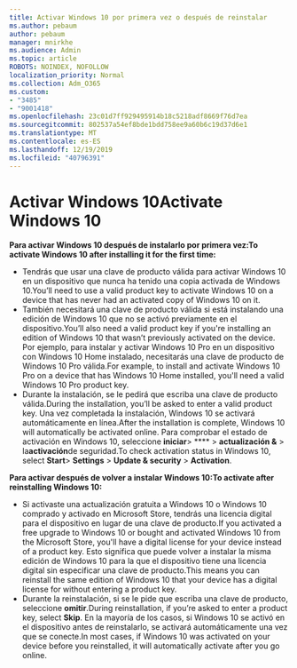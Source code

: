 ```yaml
---
title: Activar Windows 10 por primera vez o después de reinstalar
ms.author: pebaum
author: pebaum
manager: mnirkhe
ms.audience: Admin
ms.topic: article
ROBOTS: NOINDEX, NOFOLLOW
localization_priority: Normal
ms.collection: Adm_O365
ms.custom:
- "3485"
- "9001418"
ms.openlocfilehash: 23c01d7ff929495914b18c5218adf8669f76d7ea
ms.sourcegitcommit: 802537a54ef8bde1bdd758ee9a60b6c19d37d6e1
ms.translationtype: MT
ms.contentlocale: es-ES
ms.lasthandoff: 12/19/2019
ms.locfileid: "40796391"
---
```

# <a name="activate-windows-10"></a><span data-ttu-id="74ef4-102">Activar Windows 10</span><span class="sxs-lookup"><span data-stu-id="74ef4-102">Activate Windows 10</span></span>

<span data-ttu-id="74ef4-103">**Para activar Windows 10 después de instalarlo por primera vez:**</span><span class="sxs-lookup"><span data-stu-id="74ef4-103">**To activate Windows 10 after installing it for the first time:**</span></span>

- <span data-ttu-id="74ef4-104">Tendrás que usar una clave de producto válida para activar Windows 10 en un dispositivo que nunca ha tenido una copia activada de Windows 10.</span><span class="sxs-lookup"><span data-stu-id="74ef4-104">You’ll need to use a valid product key to activate Windows 10 on a device that has never had an activated copy of Windows 10 on it.</span></span>
- <span data-ttu-id="74ef4-105">También necesitará una clave de producto válida si está instalando una edición de Windows 10 que no se activó previamente en el dispositivo.</span><span class="sxs-lookup"><span data-stu-id="74ef4-105">You’ll also need a valid product key if you're installing an edition of Windows 10 that wasn’t previously activated on the device.</span></span> <span data-ttu-id="74ef4-106">Por ejemplo, para instalar y activar Windows 10 Pro en un dispositivo con Windows 10 Home instalado, necesitarás una clave de producto de Windows 10 Pro válida.</span><span class="sxs-lookup"><span data-stu-id="74ef4-106">For example, to install and activate Windows 10 Pro on a device that has Windows 10 Home installed, you'll need a valid Windows 10 Pro product key.</span></span>
- <span data-ttu-id="74ef4-107">Durante la instalación, se le pedirá que escriba una clave de producto válida.</span><span class="sxs-lookup"><span data-stu-id="74ef4-107">During the installation, you’ll be asked to enter a valid product key.</span></span> <span data-ttu-id="74ef4-108">Una vez completada la instalación, Windows 10 se activará automáticamente en línea.</span><span class="sxs-lookup"><span data-stu-id="74ef4-108">After the installation is complete, Windows 10 will automatically be activated online.</span></span> <span data-ttu-id="74ef4-109">Para comprobar el estado de activación en Windows 10, seleccione **iniciar**> \*\*\*\* > **actualización &** > la**activación**de seguridad.</span><span class="sxs-lookup"><span data-stu-id="74ef4-109">To check activation status in Windows 10, select **Start**> **Settings** > **Update & security** > **Activation**.</span></span>

<span data-ttu-id="74ef4-110">**Para activar después de volver a instalar Windows 10:**</span><span class="sxs-lookup"><span data-stu-id="74ef4-110">**To activate after reinstalling Windows 10:**</span></span>

- <span data-ttu-id="74ef4-111">Si activaste una actualización gratuita a Windows 10 o Windows 10 comprado y activado en Microsoft Store, tendrás una licencia digital para el dispositivo en lugar de una clave de producto.</span><span class="sxs-lookup"><span data-stu-id="74ef4-111">If you activated a free upgrade to Windows 10 or bought and activated Windows 10 from the Microsoft Store, you'll have a digital license for your device instead of a product key.</span></span> <span data-ttu-id="74ef4-112">Esto significa que puede volver a instalar la misma edición de Windows 10 para la que el dispositivo tiene una licencia digital sin especificar una clave de producto.</span><span class="sxs-lookup"><span data-stu-id="74ef4-112">This means you can reinstall the same edition of Windows 10 that your device has a digital license for without entering a product key.</span></span>
- <span data-ttu-id="74ef4-113">Durante la reinstalación, si se le pide que escriba una clave de producto, seleccione **omitir**.</span><span class="sxs-lookup"><span data-stu-id="74ef4-113">During reinstallation, if you’re asked to enter a product key, select **Skip**.</span></span> <span data-ttu-id="74ef4-114">En la mayoría de los casos, si Windows 10 se activó en el dispositivo antes de reinstalarlo, se activará automáticamente una vez que se conecte.</span><span class="sxs-lookup"><span data-stu-id="74ef4-114">In most cases, if Windows 10 was activated on your device before you reinstalled, it will automatically activate after you go online.</span></span>
